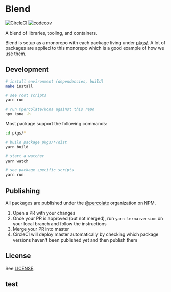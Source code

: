 # Blend

[![CircleCI](https://circleci.com/gh/percolate/blend.svg?style=svg&circle-token=74899ca7ec259f273f7002dce8b6a7ab6bd89bc3)](https://circleci.com/gh/percolate/blend)
[![codecov](https://codecov.io/gh/percolate/blend/branch/master/graph/badge.svg?token=S3DgH9fGU2)](https://codecov.io/gh/percolate/blend)

A blend of libraries, tooling, and containers.

Blend is setup as a monorepo with each package living under [pkgs/](pkgs/).
A lot of packages are applied to this monorepo which is a good example of how we use them.

## Development

```sh
# install environment (dependencies, build)
make install

# see root scripts
yarn run

# run @percolate/kona against this repo
npx kona -h
```

Most package support the following commands:

```sh
cd pkgs/*

# build package pkgs/*/dist
yarn build

# start a watcher
yarn watch

# see package specific scripts
yarn run
```

## Publishing

All packages are published under the [@percolate](https://www.npmjs.com/org/percolate) organization on NPM.

1. Open a PR with your changes
2. Once your PR is approved (but not merged), run `yarn lerna:version` on your local branch and follow the instructions
3. Merge your PR into master
4. CircleCI will deploy master automatically by checking which package versions haven't been published yet and then publish them

## License

See [LICENSE](LICENSE.md).

## test
